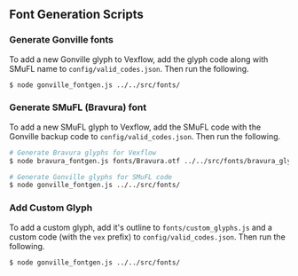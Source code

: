 ## Font Generation Scripts

### Generate Gonville fonts

To add a new Gonville glyph to Vexflow, add the glyph code along with SMuFL name to `config/valid_codes.json`. Then run the following.

```sh
$ node gonville_fontgen.js ../../src/fonts/
```

### Generate SMuFL (Bravura) font

To add a new SMuFL glyph to Vexflow, add the SMuFL code with the Gonville backup code to `config/valid_codes.json`. Then run the following.

```sh
# Generate Bravura glyphs for Vexflow
$ node bravura_fontgen.js fonts/Bravura.otf ../../src/fonts/bravura_glyphs.js

# Generate Gonville glyphs for SMuFL code
$ node gonville_fontgen.js ../../src/fonts/
```

### Add Custom Glyph

To add a custom glyph, add it's outline to `fonts/custom_glyphs.js` and a custom code (with the `vex` prefix) to `config/valid_codes.json`. Then run the following.

```sh
$ node gonville_fontgen.js ../../src/fonts/
```